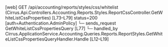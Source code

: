 [web] GET /api/accounting/reports/styles/css/whitelist  (Cirrus.Api.Controllers.Accounting.Reports.Styles.ReportCssController.GetWhiteListCssProperties)  [L73–L79] status=200 [auth=Authentication.AdminPolicy]
  └─ sends_request GetWhiteListCssPropertiesQuery [L77]
    └─ handled_by Cirrus.ApplicationService.Accounting.Queries.Reports.ReportStyles.GetWhiteListCssPropertiesQueryHandler.Handle [L12–L19]

